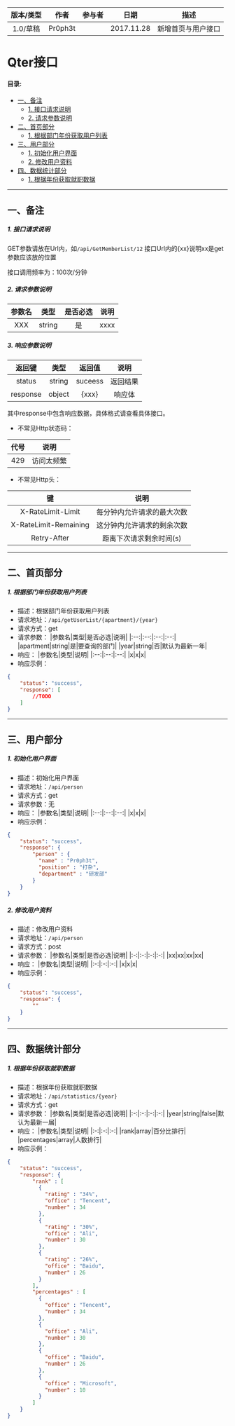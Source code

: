 |版本/类型|作者|参与者|日期|描述|
|:---:|:---:|:---:|:---:|:---:|
|1.0/草稿|Pr0ph3t||2017.11.28|新增首页与用户接口|

# Qter接口

#### 目录:
- [一、备注](#一备注)
  - [1. 接口请求说明](#1-接口请求说明)
  - [2. 请求参数说明](#2-请求参数说明)
- [二、首页部分](#二首页部分)
  - [1. 根据部门年份获取用户列表](#1-根据部门年份获取用户列表)
- [三、用户部分](#三用户部分)
  - [1. 初始化用户界面](#1-初始化用户界面)
  - [2. 修改用户资料](#2-修改用户资料)
- [四、数据统计部分](#四数据统计部分)
  - [1. 根据年份获取就职数据](#1-根据年份获取就职数据)

-------

## 一、备注 ##

##### 1. 接口请求说明 #####

GET参数请放在Url内，如``/api/GetMemberList/12``
接口Url内的{xx}说明xx是get参数应该放的位置

接口调用频率为：100次/分钟

##### 2. 请求参数说明 #####

|参数名|类型|是否必选|说明|
|:---:|:---:|:---:|:---:|
|XXX|string|是|xxxx|

##### 3. 响应参数说明 #####

|返回键|类型|返回值|说明|
|:---:|:---:|:---:|:---:|
|status|string|suceess|返回结果|
|response|object|{xxx}|响应体|

其中response中包含响应数据，具体格式请查看具体接口。

- 不常见Http状态码：

|代号|说明|
|:---:|:---:|
|429|访问太频繁|

- 不常见Http头：

|键|说明|
|:---:|:---:|
|X-RateLimit-Limit|每分钟内允许请求的最大次数|
|X-RateLimit-Remaining|这分钟内允许请求的剩余次数|
|Retry-After|距离下次请求剩余时间(s)|

----

## 二、首页部分 ##

##### 1. 根据部门年份获取用户列表 #####
- 描述：根据部门年份获取用户列表
- 请求地址：`/api/getUserList/{apartment}/{year}`
- 请求方式：get
- 请求参数：
|参数名|类型|是否必选|说明|
|:--:|:--:|:--:|:--:|
|apartment|string|是|要查询的部门|
|year|string|否|默认为最新一年|
- 响应：
|参数名|类型|说明|
|:--:|:--:|:--:|
|x|x|x|
- 响应示例：
```json
{
    "status": "success",
    "response": [
        //TODO
    ]
}
```

----

## 三、用户部分 ##

##### 1. 初始化用户界面 #####
- 描述：初始化用户界面
- 请求地址：`/api/person`
- 请求方式：get
- 请求参数：无
- 响应：
|参数名|类型|说明|
|:--:|:--:|:--:|
|x|x|x|
- 响应示例：
```json
{
    "status": "success",
    "response": {
        "person" : {
          "name" : "Pr0ph3t",
          "position" : "打杂",
          "department" : "研发部"
        }
    }
}
```

##### 2. 修改用户资料 #####
- 描述：修改用户资料
- 请求地址：`/api/person`
- 请求方式：post
- 请求参数：
|参数名|类型|是否必选|说明|
|:-:|:-:|:-:|:-:|
|xx|xx|xx|xx|
- 响应：
|参数名|类型|说明|
|:-:|:-:|:-:|
|x|x|x|
- 响应示例：
```json
{
    "status": "success",
    "response": {
        ""
    }
}
```

-----

## 四、数据统计部分 ##

##### 1. 根据年份获取就职数据 #####
- 描述：根据年份获取就职数据
- 请求地址：`/api/statistics/{year}`
- 请求方式：get
- 请求参数：
|参数名|类型|是否必选|说明|
|:-:|:-:|:-:|:-:|
|year|string|false|默认为最新一届|
- 响应：
|参数名|类型|说明|
|:-:|:-:|:-:|
|rank|array|百分比排行|
|percentages|array|人数排行|
- 响应示例：
```json
{
    "status": "success",
    "response": {
        "rank" : [
          {
            "rating" : "34%",
            "office" : "Tencent",
            "number" : 34
          },
          {
            "rating" : "30%",
            "office" : "Ali",
            "number" : 30
          },
          {
            "rating" : "26%",
            "office" : "Baidu",
            "number" : 26
          }
        ],
        "percentages" : [
          {
            "office" : "Tencent",
            "number" : 34
          },
          {
            "office" : "Ali",
            "number" : 30
          },
          {
            "office" : "Baidu",
            "number" : 26
          },
          {
            "office" : "Microsoft",
            "number" : 10
          }
        ]
    }
}
```
